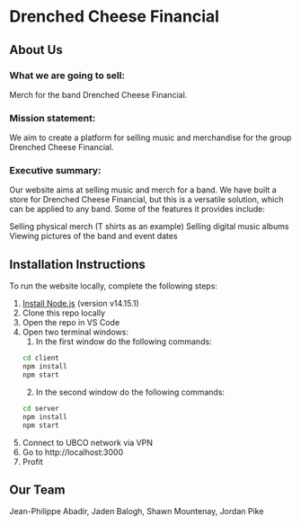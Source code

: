 # Drenched Cheese Financial

## About Us
### What we are going to sell:
Merch for the band Drenched Cheese Financial.

### Mission statement:
We aim to create a platform for selling music and merchandise for the group Drenched Cheese Financial.

### Executive summary:
Our website aims at selling music and merch for a band. We have built a store for Drenched Cheese Financial, but this is a versatile solution, which can be applied to any band. Some of the features it provides include:

Selling physical merch (T shirts as an example)
Selling digital music albums
Viewing pictures of the band and event dates

## Installation Instructions
To run the website locally, complete the following steps:
1. [Install Node.js](https://nodejs.org/en/) (version v14.15.1)
2. Clone this repo locally
3. Open the repo in VS Code
4. Open two terminal windows:
    1. In the first window do the following commands:
    ```cmd
    cd client
    npm install
    npm start
    ```
    2. In the second window do the following commands:
    ```cmd
    cd server
    npm install
    npm start
    ```
5. Connect to UBCO network via VPN
6. Go to http://localhost:3000
7. Profit

## Our Team
Jean-Philippe Abadir, Jaden Balogh, Shawn Mountenay, Jordan Pike

